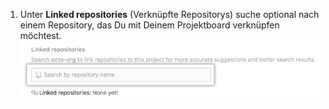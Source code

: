 1. Unter **Linked repositories** (Verknüpfte Repositorys) suche optional nach einem Repository, das Du mit Deinem Projektboard verknüpfen möchtest. ![Suchfeld um Repositorys zu verknüpfen](/assets/images/help/projects/search-to-link-repository-on-create.png)
